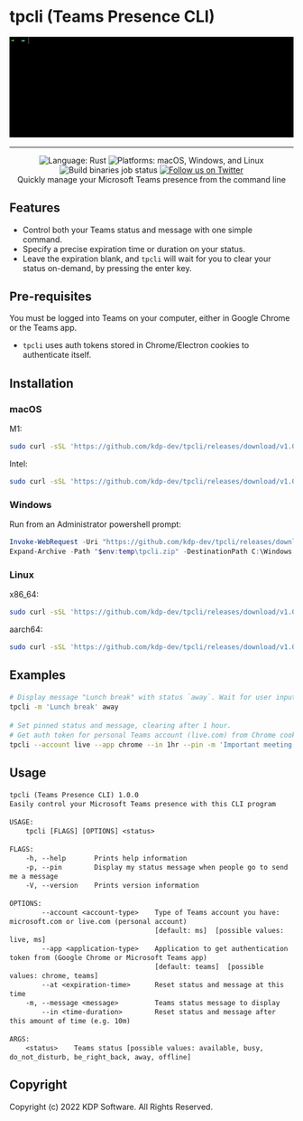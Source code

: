 # tpcli (Teams Presence CLI)

<p align="center">
  <img alt="tpcli demo gif" src="img/tpcli_demo.gif">
</p>
<hr>
<p align="center">
  <img alt="Language: Rust" src="https://img.shields.io/badge/language-Rust-orange">
  <img alt="Platforms: macOS, Windows, and Linux" src="https://img.shields.io/badge/platform-macOS%20%7C%20Windows%20%7C%20Linux-blue">
  <img alt="Build binaries job status" src="https://github.com/kdp-dev/tpcli/actions/workflows/ci.yaml/badge.svg">
  <a href="https://twitter.com/KDP_dev"><img alt="Follow us on Twitter" src="https://img.shields.io/twitter/follow/KDP_dev?style=social"></a><br>
  Quickly manage your Microsoft Teams presence from the command line
</p>

## Features

- Control both your Teams status and message with one simple command.
- Specify a precise expiration time or duration on your status.
- Leave the expiration blank, and `tpcli` will wait for you to clear your status on-demand, by pressing the enter key.

## Pre-requisites

You must be logged into Teams on your computer, either in Google Chrome or the Teams app.

- `tpcli` uses auth tokens stored in Chrome/Electron cookies to authenticate itself.

## Installation

### macOS

M1:

```bash
sudo curl -sSL 'https://github.com/kdp-dev/tpcli/releases/download/v1.0.0/tpcli-aarch64-apple-darwin.tgz' | sudo tar xzv -C /usr/local/bin
```

Intel:

```bash
sudo curl -sSL 'https://github.com/kdp-dev/tpcli/releases/download/v1.0.0/tpcli-x86_64-apple-darwin.tgz' | sudo tar xzv -C /usr/local/bin
```

### Windows

Run from an Administrator powershell prompt:

```powershell
Invoke-WebRequest -Uri "https://github.com/kdp-dev/tpcli/releases/download/v1.0.0/tpcli-x86_64-pc-windows-msvc.zip" -OutFile "$env:temp\tpcli.zip"
Expand-Archive -Path "$env:temp\tpcli.zip" -DestinationPath C:\Windows
```

### Linux

x86_64:

```bash
sudo curl -sSL 'https://github.com/kdp-dev/tpcli/releases/download/v1.0.0/tpcli-x86_64-unknown-linux-musl.tgz' | sudo tar xzv -C /usr/local/bin
```

aarch64:

```bash
sudo curl -sSL 'https://github.com/kdp-dev/tpcli/releases/download/v1.0.0/tpcli-aarch64-unknown-linux-musl.tgz' | sudo tar xzv -C /usr/local/bin
```

## Examples

```bash
# Display message "Lunch break" with status `away`. Wait for user input to clear.
tpcli -m 'Lunch break' away

# Set pinned status and message, clearing after 1 hour.
# Get auth token for personal Teams account (live.com) from Chrome cookies
tpcli --account live --app chrome --in 1hr --pin -m 'Important meeting' do_not_disturb
```

## Usage

```
tpcli (Teams Presence CLI) 1.0.0
Easily control your Microsoft Teams presence with this CLI program

USAGE:
    tpcli [FLAGS] [OPTIONS] <status>

FLAGS:
    -h, --help       Prints help information
    -p, --pin        Display my status message when people go to send me a message
    -V, --version    Prints version information

OPTIONS:
        --account <account-type>    Type of Teams account you have: microsoft.com or live.com (personal account)
                                    [default: ms]  [possible values: live, ms]
        --app <application-type>    Application to get authentication token from (Google Chrome or Microsoft Teams app)
                                    [default: teams]  [possible values: chrome, teams]
        --at <expiration-time>      Reset status and message at this time
    -m, --message <message>         Teams status message to display
        --in <time-duration>        Reset status and message after this amount of time (e.g. 10m)

ARGS:
    <status>    Teams status [possible values: available, busy, do_not_disturb, be_right_back, away, offline]
```

## Copyright

Copyright (c) 2022 KDP Software. All Rights Reserved.
